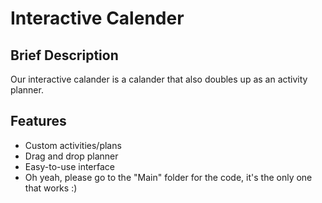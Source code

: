 # Interactive Calender
## Brief Description
Our interactive calander is a calander that also doubles up as an activity planner.
## Features
- Custom activities/plans
- Drag and drop planner
- Easy-to-use interface
- Oh yeah, please go to the "Main" folder for the code, it's the only one that works :)
